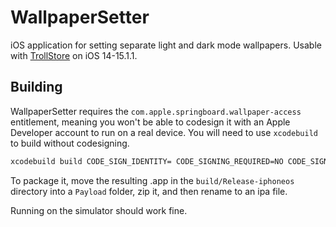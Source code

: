 # WallpaperSetter
iOS application for setting separate light and dark mode wallpapers. Usable with [TrollStore](https://github.com/opa334/TrollStore) on iOS 14-15.1.1.

## Building
WallpaperSetter requires the `com.apple.springboard.wallpaper-access` entitlement, meaning you won't be able to codesign it with an Apple Developer account to run on a real device. You will need to use `xcodebuild` to build without codesigning.
```sh
xcodebuild build CODE_SIGN_IDENTITY= CODE_SIGNING_REQUIRED=NO CODE_SIGNING_ALLOWED=NO
```
To package it, move the resulting .app in the `build/Release-iphoneos` directory into a `Payload` folder, zip it, and then rename to an ipa file.

Running on the simulator should work fine.
